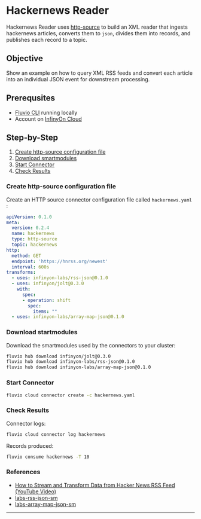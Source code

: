# Hackernews Reader

Hackernews Reader uses [http-source] to build an XML reader that ingests hackernews articles, converts them to `json`, divides them into records, and publishes each record to a topic.

## Objective

Show an example on how to query XML RSS feeds and convert each article into an individual JSON event for downstream processing.

## Prerequsites

* [Fluvio CLI] running locally
* Account on [InfinyOn Cloud]

## Step-by-Step

1. [Create http-source configuration file](#create-http-source-configuration-file)
2. [Download smartmodules](#download-startmodules)
3. [Start Connector](#start-connector)
4. [Check Results](#check-results)

### Create http-source configuration file

Create an HTTP source connector configuration file called `hackernews.yaml` :

```yaml
apiVersion: 0.1.0
meta:
  version: 0.2.4
  name: hackernews 
  type: http-source
  topic: hackernews
http:
  method: GET
  endpoint: 'https://hnrss.org/newest'
  interval: 600s
transforms:
  - uses: infinyon-labs/rss-json@0.1.0
  - uses: infinyon/jolt@0.3.0
    with:
      spec:
      - operation: shift
        spec:
          items: ""
  - uses: infinyon-labs/array-map-json@0.1.0
```

### Download startmodules

Download the smartmodules used by the connectors to your cluster:

```bash
fluvio hub download infinyon/jolt@0.3.0
fluvio hub download infinyon-labs/rss-json@0.1.0
fluvio hub download infinyon-labs/array-map-json@0.1.0
```

### Start Connector

```bash
fluvio cloud connector create -c hackernews.yaml
```

### Check Results

Connector logs:

```bash
fluvio cloud connector log hackernews
```

Records produced:

```bash
fluvio consume hackernews -T 10
```

### References

* [How to Stream and Transform Data from Hacker News RSS Feed (YouTube Video)]
* [labs-rss-json-sm](https://github.com/infinyon/labs-rss-json-sm)
* [labs-array-map-json-sm](https://github.com/infinyon/labs-array-map-json-sm)


---
[Fluvio CLI]: https://www.fluvio.io/download
[InfinyOn Cloud]: https://infinyon.cloud/signup
[http-source]: https://github.com/infinyon/http-source-connector
[rss-json]: https://github.com/infinyon/labs-rss-json-sm
[jolt]: https://github.com/infinyon/fluvio-jolt
[array-map-json]: https://github.com/infinyon/labs-array-map-json-sm
[How to Stream and Transform Data from Hacker News RSS Feed (YouTube Video)]: https://www.youtube.com/watch?v=raV5q6paAPM&t=1s&ab_channel=InfinyOn

